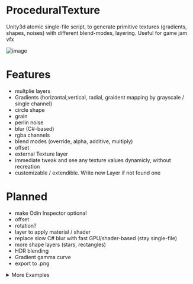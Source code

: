 # ProceduralTexture
Unity3d atomic single-file script, to generate primitive textures (gradients, shapes, noises) with different blend-modes, layering. Useful for game jam vfx

![image](https://github.com/user-attachments/assets/6fff327d-2ac4-4667-be0f-e95ebb1fd0ea)

#  Features
- multplie layers
- Gradients (horizontal,vertical, radial, graident mapping by grayscale / single channel)
- circle shape
- grain
- perlin noise
- blur (C#-based)
- rgba channels
- blend modes (override, alpha, additive, multiply)
- offset
- external Texture layer
- immediate tweak and see any texture values dynamicly, without recreation
- customizable / extendible. Write new Layer if not found one

# Planned
- make Odin Inspector optional
- offset
- rotation?
- layer to apply material / shader
- replace slow C# blur with fast GPU/shader-based (stay single-file)
- more shape layers (stars, rectangles)
- HDR blending
- Gradient gamma curve
- export to .png
  
<details>
  <summary>More Examples</summary>
  
![image](https://github.com/user-attachments/assets/f09a7da3-5071-49ab-b6e0-2d2c6d13442b)
![image](https://github.com/user-attachments/assets/643a8fd1-3d8c-4a3d-8d6e-fa6bbe7f423c)
![image](https://github.com/user-attachments/assets/bcb7c9af-09fa-4950-8895-d29767b0be70)
![image](https://github.com/user-attachments/assets/ca90c345-7959-4d5b-b603-bd76897fbd71)
![image](https://github.com/user-attachments/assets/2556ca14-4d65-4c62-a17f-4427f9480b4e)
![image](https://github.com/user-attachments/assets/a4f4c9c3-01bd-4834-9b02-048ebd6775cf)
![image](https://github.com/user-attachments/assets/4fe92fc7-d93c-4921-827e-1c7dad0519c9)
  
</details>
